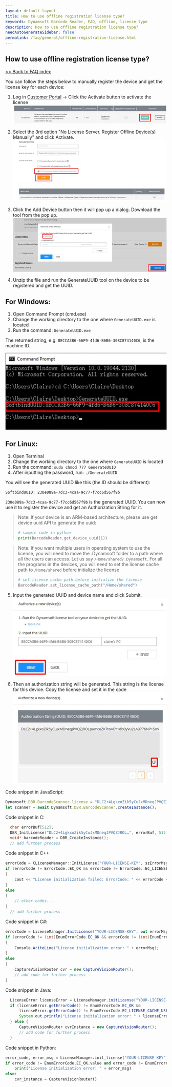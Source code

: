 ```yaml
---
layout: default-layout
title: How to use offline registration license type?
keywords: Dynamsoft Barcode Reader, FAQ, offline, license type
description: How to use offline registration license type?
needAutoGenerateSidebar: false
permalink: /faq/general/offline-registration-license.html
---
```


## How to use offline registration license type?

[<< Back to FAQ index](index.md)


You can follow the steps below to manually register the device and get the license key for each device:

1. Log in [Customer Portal](https://www.dynamsoft.com/customer/license/fullLicense) -> Click the Activate button to activate the license
![activate](./assets/activate.jpg)


2. Select the 3rd option "No License Server. Register Offline Device(s) Manually" and click Activate.
![offline-activate](./assets/offline-activate.jpg)

3. Click the Add Device button then it will pop up a dialog. Download the tool from the pop up.
![uuid-tool](./assets/uuid-tool.jpg)

4. Unzip the file and run the GenerateUUID tool on the device to be registered and get the UUID.<br>

## For Windows:

1. Open Command Prompt (cmd.exe)
2. Change the working directory to the one where `GenerateUUID.exe` is located
3. Run the command: `GenerateUUID.exe`

The returned string, e.g. `8ECCA3B6-66F9-4fd6-B6B6-308C874140C6`, is the machine ID.

![uuid](./assets/uuid.jpg)

## For Linux:

1. Open Terminal
2. Change the working directory to the one where `GenerateUUID` is located
3. Run the command: `sudo chmod 777 GenerateUUID`
4. After inputting the password, run: `./GenerateUUID`

  You will see the generated UUID like this (the ID should be different):
  
  ```
  SoftbindUUID: 230e089a-7dc3-4caa-9c77-f7cc6d567f9b
  ```
  
  `230e089a-7dc3-4caa-9c77-f7cc6d567f9b` is the generated UUID. You can now use it to register the device and get an Authorization String for it.
  
  > Note: If your device is an ARM-based architecture, please use get device uuid API to generate the uuid: 
  > ```python
  > # sample code in python
  > print(BarcodeReader.get_device_uuid(1))
  > ```
  
  > Note: If you want multiple users in operating system to use the license, you will need to move the .Dynamsoft folder to a path where all the users can access. Let us say `/Home/shared/.Dynamsoft`.
  > For all the programs in the devices, you will need to set the license cache path to `/Home/shared` before initialize the license
  > ```python
  > # set license cache path before initialize the license
  > BarcodeReader.set_license_cache_path("/Home/shared")
  > ```


5. Input the generated UUID and device name and click Submit.
![submit-uuid](./assets/submit-uuid.jpg)

6. Then an authorization string will be generated. This string is the license for this device. Copy the license and set it in the code
![cp-license](./assets/cp-license.jpg)

Code snippet in JavaScript:
```javascript
Dynamsoft.DBR.BarcodeScanner.license = "DLC2+4LgkxoZik5yCuJxMDneqJPVQZJROL…";
let scanner = await Dynamsoft.DBR.BarcodeScanner.createInstance();
```

Code snippet in C:
```C
  char errorBuf[512];
  DBR_InitLicense("DLC2+4LgkxoZik5yCuJxMDneqJPVQZJROL…", errorBuf, 512);
  void* barcodeReader = DBR_CreateInstance();
  // add further process
```
Code snippet in C++
```C++
errorCode = CLicenseManager::InitLicense("YOUR-LICENSE-KEY", szErrorMsg, 256);
if (errorCode != ErrorCode::EC_OK && errorCode != ErrorCode::EC_LICENSE_CACHE_USED)
{
    cout << "License initialization failed: ErrorCode: " << errorCode << ", ErrorString: " << szErrorMsg << endl;
}
else
{
    // other codes...
}
  // add further process
```
Code snippet in C#:
```C#
errorCode = LicenseManager.InitLicense("YOUR-LICENSE-KEY", out errorMsg);
if (errorCode != (int)EnumErrorCode.EC_OK && errorCode != (int)EnumErrorCode.EC_LICENSE_CACHE_USED)
{
    Console.WriteLine("License initialization error: " + errorMsg);
}
else
{
    CaptureVisionRouter cvr = new CaptureVisionRouter();
    // add code for further process
}
```
Code snippet in Java:
```Java
  LicenseError licenseError = LicenseManager.initLicense("YOUR-LICENSE-KEY");
  if (licenseError.getErrorCode() != EnumErrorCode.EC_OK && 
      licenseError.getErrorCode() != EnumErrorCode.EC_LICENSE_CACHE_USED) {
      System.out.println("License initialization error: " + licenseError.getErrorString());
  } else {
      CaptureVisionRouter cvrInstance = new CaptureVisionRouter();
      // add code for further process
  }
```
Code snippet in Python:
```Python
error_code, error_msg = LicenseManager.init_license("YOUR-LICENSE-KEY")
if error_code != EnumErrorCode.EC_OK.value and error_code != EnumErrorCode.EC_LICENSE_CACHE_USED.value:
    print("License initialization error: " + error_msg)
else:
    cvr_instance = CaptureVisionRouter()
```




